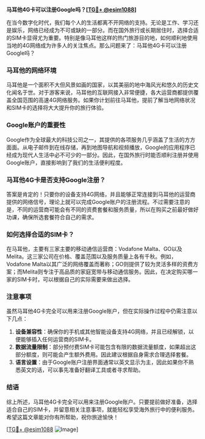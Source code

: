 **马耳他4G卡可以注册Google吗？[[TG💪+ @esim1088](https://t.me/s/esim1088)]**

在当今数字化时代，我们每个人的生活都离不开网络的支持。无论是工作、学习还是娱乐，网络已经成为不可或缺的一部分。而在国外旅行或长期居住时，选择合适的SIM卡显得尤为重要。特别是像马耳他这样的热门旅游目的地，如何顺利地使用当地的4G网络成为许多人的关注焦点。那么问题来了：马耳他4G卡可以注册Google吗？

### 马耳他的网络环境

马耳他是一个面积不大但风景如画的国家，以其美丽的地中海风光和悠久的历史文化闻名于世。对于游客来说，马耳他的互联网接入非常便捷，各大运营商都提供覆盖全国范围的高速4G网络服务。如果你计划前往马耳他，提前了解当地网络状况和SIM卡的选择将大大提升你的旅行体验。

### Google账户的重要性

Google作为全球最大的科技公司之一，其提供的各项服务几乎涵盖了生活的方方面面。从电子邮件到在线存储，再到地图导航和视频播放，Google的应用程序已经成为现代人生活中必不可少的一部分。因此，在国外旅行时能否顺利注册并使用Google账户，直接影响到了我们的生活便利程度。

### 马耳他4G卡是否支持Google注册？

答案是肯定的！只要你的设备支持4G网络，并且能够正常连接到马耳他的运营商提供的网络信号，理论上就可以完成Google账户的注册流程。不过需要注意的是，不同的运营商可能会有不同的资费套餐和服务质量，所以在购买之前最好做好功课，确保所选套餐符合自己的需求。

### 如何选择合适的SIM卡？

在马耳他，主要有三家主要的移动通信运营商：Vodafone Malta、GO以及Melita。这三家公司在价格、覆盖范围以及服务质量上各有千秋。例如，Vodafone Malta以其广泛的网络覆盖而著称；GO则提供了较为灵活多样的资费方案；而Melita则专注于高品质的家庭宽带与移动通信服务。因此，在决定购买哪一家的SIM卡时，可以根据自己的实际需要来做出选择。

### 注意事项

虽然马耳他4G卡完全可以用来注册Google账户，但在实际操作过程中仍需注意以下几点：

1. **设备兼容性**：确保你的手机或其他智能设备支持4G网络，并且已经解锁，以便能够插入任何运营商的SIM卡。
2. **数据流量限制**：部分预付费SIM卡可能包含有限的数据流量额度，如果超出这部分额度，则可能会产生额外费用。因此建议根据自身需求合理选择套餐。
3. **语言设置**：由于Google账户注册界面通常以英文显示为主，因此如果你不熟悉英文的话，可以事先准备好翻译工具或者寻求帮助。

### 结语

综上所述，马耳他4G卡完全可以用来注册Google账户。只要提前做好准备，选择适合自己的SIM卡，并留意相关注意事项，就能轻松享受海外旅行中的便利服务。希望这篇文章能对你有所帮助，祝你旅途愉快！

[[TG💪+ @esim1088](https://t.me/s/esim1088) ![Image](https://i.postimg.cc/4NQfJmqS/Snipaste-2025-05-13-00-14-12.png)]